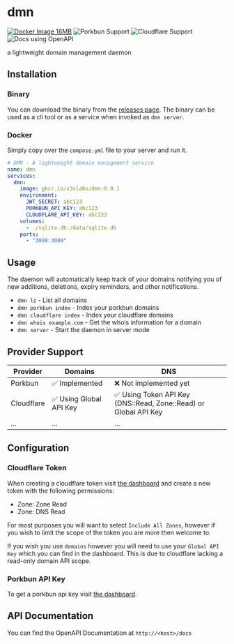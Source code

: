 # dmn

[![Docker Image 16MB](https://img.shields.io/badge/Docker%20Image-%3C16MB-brightgreen)](https://ghcr.io/v3xlabs/dmn) ![Porkbun Support](https://img.shields.io/badge/Porkbun-Supported-EF7878?logo=porkbun) ![Cloudflare Support](https://img.shields.io/badge/Cloudflare-Supported-F38020?logo=cloudflare) ![Docs using OpenAPI](https://img.shields.io/badge/Docs-OpenAPI-brightgreen?logo=swagger)

a lightweight domain management daemon

## Installation

### Binary

You can download the binary from the [releases page](https://github.com/v3xlabs/dmn/releases).
The binary can be used as a cli tool or as a service when invoked as `dmn server`.

### Docker

Simply copy over the `compose.yml` file to your server and run it.

```yml
# DMN - A lightweight domain management service
name: dmn
services:
  dmn:
    image: ghcr.io/v3xlabs/dmn:0.0.1
    environment:
      JWT_SECRET: abc123
      PORKBUN_API_KEY: abc123
      CLOUDFLARE_API_KEY: abc123
    volumes:
      - ./sqlite.db:/data/sqlite.db
    ports:
      - "3000:3000"
```

## Usage

The daemon will automatically keep track of your domains notifying you of new additions, deletions, expiry reminders, and other notifications.

- `dmn ls` - List all domains
- `dmn porkbun index` - Index your porkbun domains
- `dmn cloudflare index` - Index your cloudflare domains
- `dmn whois example.com` - Get the whois information for a domain
- `dmn server` - Start the daemon in server mode

## Provider Support

| Provider   | Domains                 | DNS                                                              |
| ---------- | ----------------------- | ---------------------------------------------------------------- |
| Porkbun    | ✅ Implemented          | ❌ Not implemented yet                                           |
| Cloudflare | ✅ Using Global API Key | ✅ Using Token API Key (DNS::Read, Zone::Read) or Global API Key |
| ...        | ...                     | ...                                                              |

## Configuration

### Cloudflare Token

When creating a cloudflare token visit [the dashboard](https://dash.cloudflare.com/profile/api-tokens) and create a new token with the following permissions:

- Zone: Zone Read
- Zone: DNS Read

For most purposes you will want to select `Include All Zones`, however if you wish to limit the scope of the token you are more then welcome to.

If you wish you use `domains` however you will need to use your `Global API Key` which you can find in the dashboard.
This is due to cloudflare lacking a read-only domain API scope.

### Porkbun API Key

To get a porkbun api key visit [the dashboard](https://porkbun.com/account/api).

## API Documentation

You can find the OpenAPI Documentation at `http://<host>/docs`
